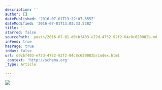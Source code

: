 ```yaml
---
description: ''
author: []
datePublished: '2016-07-01T13:22:07.355Z'
dateModified: '2016-07-01T13:03:33.528Z'
title: ''
starred: false
sourcePath: _posts/2016-07-01-d0cbf403-e72d-4752-92f2-04c8c620082b.md
inFeed: true
hasPage: true
inNav: false
url: d0cbf403-e72d-4752-92f2-04c8c620082b/index.html
_context: 'http://schema.org'
_type: Article

---
```

![](https://the-grid-user-content.s3-us-west-2.amazonaws.com/400e96a8-715f-49fe-893e-cf5200525c34.jpg)